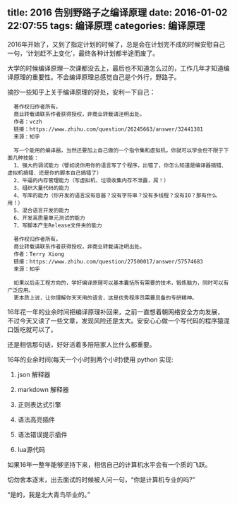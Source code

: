 title: 2016 告别野路子之编译原理
date: 2016-01-02 22:07:55
tags: 编译原理
categories: 编译原理
---

2016年开始了，又到了指定计划的时候了，总是会在计划完不成的时候安慰自己一句，‘计划赶不上变化’，最终各种计划都半途而废了。

大学的时候编译原理一次课都没去上，最后也不知道怎么过的，工作几年才知道编译原理的重要性。不会编译原理总感觉自己是个外行，野路子。

<!-- more -->

摘抄一些知乎上关于编译原理的好处，安利一下自己：
```
  著作权归作者所有。
  商业转载请联系作者获得授权，非商业转载请注明出处。
  作者：vczh
  链接：https://www.zhihu.com/question/26245663/answer/32441381
  来源：知乎

  写一个能用的编译器，当然还要加上自己做的一个指令集和虚拟机，你就可以学会但不限于下面几种技能：
  1、强大的调试能力（譬如说你用你的语言写了个程序，出错了，你怎么知道是编译器搞错、虚拟机搞错、还是你的脚本自己搞错了）
  2、牛逼的内存管理能力（写虚拟机，垃圾收集内存不泄露，屌！）
  3、组织大量代码的能力
  4、写库的能力（你开发的语言没有容器？没有字符串？没有多线程？没有IO？那有什么用！）
  5、混合语言开发的能力
  6、开发高质量单元测试的能力
  7、写脚本产生Release文件夹的能力

  著作权归作者所有。
  商业转载请联系作者获得授权，非商业转载请注明出处。
  作者：Terry Xiong
  链接：https://www.zhihu.com/question/27500017/answer/57574683
  来源：知乎

  如果以后走工程方向的，学好编译原理可以基本囊括所有需要的技术，锻炼脑力，同时可以有广泛应用。  
  更本质上说，让你理解你天天用的语言，这是优秀程序员需要具备的专研精神。

```
16年花一年的业余时间把编译原理补回来，之前一直想着朝网络安全方向发展，不过今天又读了一些文章，发现风险还是太大。安安心心做一个写代码的程序猿混口饭吃就可以了。

还是相信那句话，好好活着多陪陪家人比什么都重要。

16年的业余时间(每天一个小时到两个小时)使用 python 实现:

1. json 解释器

2. markdown 解释器

3. 正则表达式引擎

4. 语法高亮插件

5. 语法错误提示插件

6. lua源代码

如果16年一整年能够坚持下来，相信自己的计算机水平会有一个质的飞跃。

切勿舍本逐末，出去面试的时候被人问一句，“你是计算机专业的吗?”

“是的，我是北大青鸟毕业的。”
